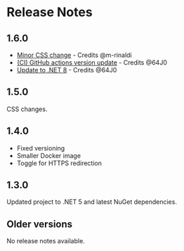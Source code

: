 Release Notes
=============

## 1.6.0

- [Minor CSS change](https://github.com/giraffe-fsharp/giraffe-website/pull/3) - Credits @m-rinaldi
- [(CI) GitHub actions version update](https://github.com/giraffe-fsharp/giraffe-website/pull/5) - Credits @64J0
- [Update to .NET 8](https://github.com/giraffe-fsharp/giraffe-website/pull/2) - Credits @64J0

## 1.5.0

CSS changes.

## 1.4.0

- Fixed versioning
- Smaller Docker image
- Toggle for HTTPS redirection

## 1.3.0

Updated project to .NET 5 and latest NuGet dependencies.

## Older versions

No release notes available.